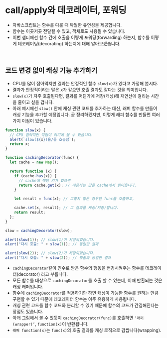 # call/apply와 데코레이터, 포워딩

- 자바스크립트는 함수를 다룰 때 탁월한 유연성을 제공합니다.
- 함수는 이곳저곳 전달될 수 있고, 객체로도 사용될 수 있습니다.
- 이번 챕터에선 함수 간에 호출을 어떻게 포워딩(forwarding) 하는지, 함수를 어떻게 데코레이팅(decorating) 하는지에 대해 알아보겠습니다.

<br>

## 코드 변경 없이 캐싱 기능 추가하기

- CPU를 많이 잡아먹지만 결과는 안정적인 함수 `slow(x)`가 있다고 가정해 봅시다.
- 결과가 안정적이라는 말은 x가 같으면 호출 결과도 같다는 것을 의미입니다.
- `slow(x)`가 자주 호출된다면, 결과를 어딘가에 저장(캐싱)해 재연산에 걸리는 시간을 줄이고 싶을 겁니다.
- 아래 예시에선 `slow()` 안에 캐싱 관련 코드를 추가하는 대신, 래퍼 함수를 만들어 캐싱 기능을 추가할 예정입니다. 곧 정리하겠지만, 이렇게 래퍼 함수를 만들면 여러 가지 이점이 있습니다.

```js
function slow(x) {
  // CPU 집약적인 작업이 여기에 올 수 있습니다.
  alert(`slow(${x})을/를 호출함`);
  return x;
}

function cachingDecorator(func) {
  let cache = new Map();

  return function (x) {
    if (cache.has(x)) {
      // cache에 해당 키가 있으면
      return cache.get(x); // 대응하는 값을 cache에서 읽어옵니다.
    }

    let result = func(x); // 그렇지 않은 경우엔 func를 호출하고,

    cache.set(x, result); // 그 결과를 캐싱(저장)합니다.
    return result;
  };
}

slow = cachingDecorator(slow);

alert(slow(1)); // slow(1)이 저장되었습니다.
alert("다시 호출: " + slow(1)); // 동일한 결과

alert(slow(2)); // slow(2)가 저장되었습니다.
alert("다시 호출: " + slow(2)); // 윗줄과 동일한 결과
```

- `cachingDecorator`같이 인수로 받은 함수의 행동을 변경시켜주는 함수를 데코레이터(decorator) 라고 부릅니다.
- 모든 함수를 대상으로 `cachingDecorator`를 호출 할 수 있는데, 이때 반환되는 것은 캐싱 래퍼입니다.
- 함수에 `cachingDecorator`를 적용하기만 하면 캐싱이 가능한 함수를 원하는 만큼 구현할 수 있기 때문에 데코레이터 함수는 아주 유용하게 사용됩니다.
- 캐싱 관련 코드를 함수 코드와 분리할 수 있기 때문에 함수의 코드가 간결해진다는 장점도 있습니다.
- 아래 그림에서 볼 수 있듯이 `cachingDecorator(func)`를 호출하면 `‘래퍼(wrapper)’`, `function(x)`이 반환됩니다.
- `래퍼 function(x)`는 `func(x)`의 호출 결과를 캐싱 로직으로 감쌉니다(wrapping).
